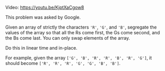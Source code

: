 Video: https://youtu.be/KjptXaCgow8

This problem was asked by Google.

Given an array of strictly the characters `'R'`, `'G'`, and `'B'`, segregate
the values of the array so that all the Rs come first, the Gs come second, and
the Bs come last. You can only swap elements of the array.

Do this in linear time and in-place.

For example, given the array `['G', 'B', 'R', 'R', 'B', 'R', 'G']`, it should
become `['R', 'R', 'R', 'G', 'G', 'B', 'B']`.

